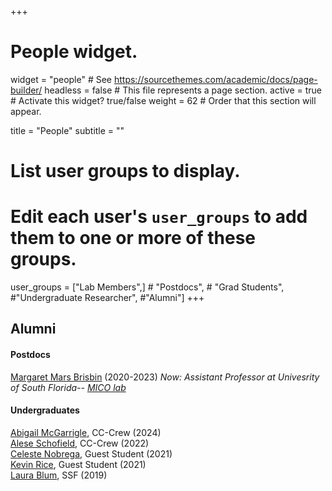 +++
# People widget.
widget = "people"  # See https://sourcethemes.com/academic/docs/page-builder/
headless = false  # This file represents a page section.
active = true  # Activate this widget? true/false
weight = 62 # Order that this section will appear.

title = "People"
subtitle = ""

# List user groups to display.
#   Edit each user's `user_groups` to add them to one or more of these groups.
user_groups = ["Lab Members",]
              # "Postdocs",
               # "Grad Students",
               #"Undergraduate Researcher",
               #"Alumni"]
+++

## Alumni
#### Postdocs
[Margaret Mars Brisbin](authors/mmarsbris/) (2020-2023) *Now: Assistant Professor at Univesrity of South Florida-- [MICO lab](https://micolab-usf.github.io/home/)*   
#### Undergraduates
[Abigail McGarrigle](authors/amcg/), CC-Crew (2024)  
[Alese Schofield](authors/aschofield/), CC-Crew (2022)  
[Celeste Nobrega](authors/cnobrega/), Guest Student (2021)  
[Kevin Rice](authors/krice/), Guest Student (2021)   
[Laura Blum](authors/lblum/), SSF (2019)
 
